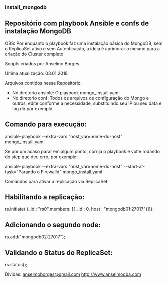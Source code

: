 ### install_mongodb
## Repositório com playbook Ansible e confs de instalação MongoDB

OBS: Por enquanto o playbook faz uma instalação básica do MongoDB, sem o ReplicaSet ativo e sem Autenticação, a ideia é aprimorar o mesmo para a criação do Cluster completo

Scripts criados por Anselmo Borges

Ultima atualização: 03.01.2018

Arquivos contidos nesse Repositório:
* No diretorio ansible: O playbook mongo_install.yaml
* No diretorio conf: Todos os arquivos de configuração do Mongo e outros, edite conforme a necessidade, substituindo seu IP ou seu data e log dir por exemplo.

## Comando para execução:

ansible-playbook --extra-vars "host_var=nome-do-host" mongo_install.yaml

Se por um acaso parar em algum ponto, corrija o playbook e volte rodando do step que deu erro, por exemplo:

ansible-playbook --extra-vars "host_var=nome-do-host" --start-at-task="Parando o Firewalld" mongo_install.yaml 

Comandos para ativar a replicação via ReplicaSet:
## Habilitando a replicação:
rs.initiate( {_id : "rs0",members: [{ _id : 0, host : "mongodb01:27017"}]});

## Adicionando o segundo node:
rs.add("mongodb02:27017");

## Validando o Status do ReplicaSet:
rs.status();

Dividas:
anselmoborges@gmail.com
http://www.anselmodba.com
